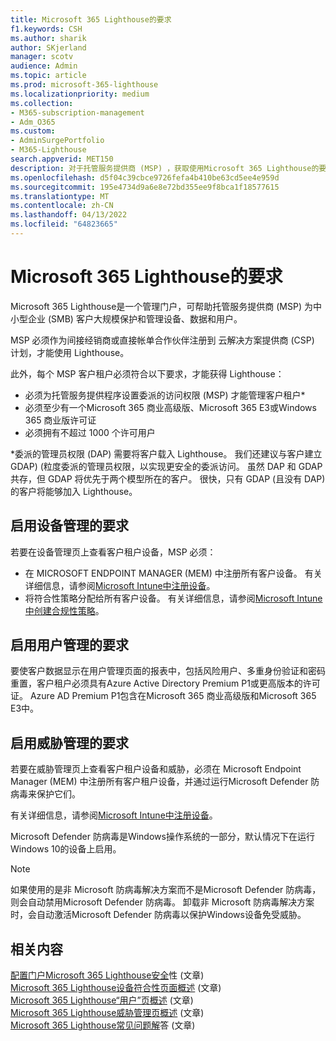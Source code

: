 ```yaml
---
title: Microsoft 365 Lighthouse的要求
f1.keywords: CSH
ms.author: sharik
author: SKjerland
manager: scotv
audience: Admin
ms.topic: article
ms.prod: microsoft-365-lighthouse
ms.localizationpriority: medium
ms.collection:
- M365-subscription-management
- Adm_O365
ms.custom:
- AdminSurgePortfolio
- M365-Lighthouse
search.appverid: MET150
description: 对于托管服务提供商 (MSP) ，获取使用Microsoft 365 Lighthouse的要求列表。
ms.openlocfilehash: d5f04c39cbce9726fefa4b410be63cd5ee4e959d
ms.sourcegitcommit: 195e4734d9a6e8e72bd355ee9f8bca1f18577615
ms.translationtype: MT
ms.contentlocale: zh-CN
ms.lasthandoff: 04/13/2022
ms.locfileid: "64823665"
---
```

# <a name="requirements-for-microsoft-365-lighthouse"></a>Microsoft 365 Lighthouse的要求

Microsoft 365 Lighthouse是一个管理门户，可帮助托管服务提供商 (MSP) 为中小型企业 (SMB) 客户大规模保护和管理设备、数据和用户。

MSP 必须作为间接经销商或直接帐单合作伙伴注册到 云解决方案提供商 (CSP) 计划，才能使用 Lighthouse。

此外，每个 MSP 客户租户必须符合以下要求，才能获得 Lighthouse：

- 必须为托管服务提供程序设置委派的访问权限 (MSP) 才能管理客户租户*
- 必须至少有一个Microsoft 365 商业高级版、Microsoft 365 E3或Windows 365 商业版许可证
- 必须拥有不超过 1000 个许可用户

*委派的管理员权限 (DAP) 需要将客户载入 Lighthouse。 我们还建议与客户建立 GDAP)  (粒度委派的管理员权限，以实现更安全的委派访问。 虽然 DAP 和 GDAP 共存，但 GDAP 将优先于两个模型所在的客户。 很快，只有 GDAP (且没有 DAP) 的客户将能够加入 Lighthouse。

## <a name="requirements-for-enabling-device-management"></a>启用设备管理的要求

若要在设备管理页上查看客户租户设备，MSP 必须：

- 在 MICROSOFT ENDPOINT MANAGER (MEM) 中注册所有客户设备。 有关详细信息，请参阅[Microsoft Intune中注册设备](/mem/intune/enrollment/)。
- 将符合性策略分配给所有客户设备。 有关详细信息，请参阅[Microsoft Intune中创建合规性策略](/mem/intune/protect/create-compliance-policy)。

## <a name="requirements-for-enabling-user-management"></a>启用用户管理的要求

要使客户数据显示在用户管理页面的报表中，包括风险用户、多重身份验证和密码重置，客户租户必须具有Azure Active Directory Premium P1或更高版本的许可证。 Azure AD Premium P1包含在Microsoft 365 商业高级版和Microsoft 365 E3中。

## <a name="requirements-for-enabling-threat-management"></a>启用威胁管理的要求

若要在威胁管理页上查看客户租户设备和威胁，必须在 Microsoft Endpoint Manager (MEM) 中注册所有客户租户设备，并通过运行Microsoft Defender 防病毒来保护它们。

有关详细信息，请参阅[Microsoft Intune中注册设备](/mem/intune/enrollment/)。

Microsoft Defender 防病毒是Windows操作系统的一部分，默认情况下在运行Windows 10的设备上启用。

> [!NOTE]
> 如果使用的是非 Microsoft 防病毒解决方案而不是Microsoft Defender 防病毒，则会自动禁用Microsoft Defender 防病毒。 卸载非 Microsoft 防病毒解决方案时，会自动激活Microsoft Defender 防病毒以保护Windows设备免受威胁。

## <a name="related-content"></a>相关内容

[配置门户Microsoft 365 Lighthouse安全](m365-lighthouse-configure-portal-security.md)性 (文章) \
[Microsoft 365 Lighthouse设备符合性页面概述](m365-lighthouse-device-compliance-page-overview.md) (文章) \
[Microsoft 365 Lighthouse“用户”页概述](m365-lighthouse-users-page-overview.md) (文章) \
[Microsoft 365 Lighthouse威胁管理页概述](m365-lighthouse-threat-management-page-overview.md) (文章) \
[Microsoft 365 Lighthouse常见问题解](m365-lighthouse-faq.yml)答 (文章) 

